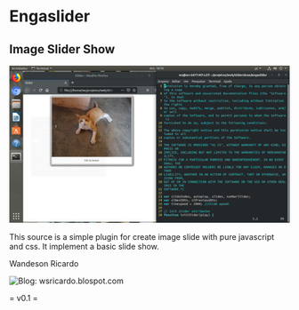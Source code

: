 # Engaslider
## Image Slider Show

![Screenshot of slider](screenshots/screenshot1.jpg)

This source is a simple plugin for create image slide with pure javascript and css.
It implement a basic slide show.


Wandeson Ricardo

![Blog: wsricardo.blospot.com](https://wsricardo.blogspot.com)

= v0.1 =
